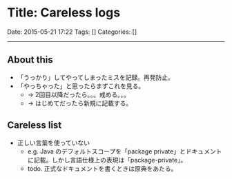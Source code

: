 # Title: Careless logs

Date: 2015-05-21 17:22
Tags: []
Categories: []

---
## About this

- 「うっかり」してやってしまったミスを記録。再発防止。
- 「やっちゃった」と思ったらまずこれを見る。
    - -> 2回目以降だったら。。。戒める。。。
    - -> はじめてだったら新規に記載する。

## Careless list

- 正しい言葉を使っていない
    - e.g. Java のデフォルトスコープを「package private」とドキュメントに記載。しかし言語仕様上の表現は「package-private」。
    - todo. 正式なドキュメントを書くときは原典をあたる。

